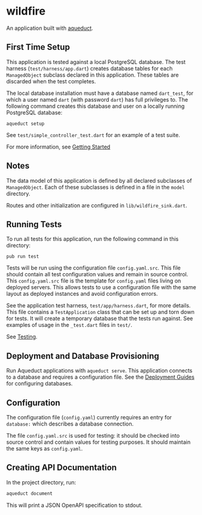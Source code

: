 # wildfire

An application built with [aqueduct](https://github.com/stablekernel/aqueduct).

## First Time Setup

This application is tested against a local PostgreSQL database. The test harness (`test/harness/app.dart`) creates database tables for each `ManagedObject` subclass declared in this application. These tables are discarded when the test completes.

The local database installation must have a database named `dart_test`, for which a user named `dart` (with password `dart`) has full privileges to.
The following command creates this database and user on a locally running PostgreSQL database:

```
aqueduct setup
```

See `test/simple_controller_test.dart` for an example of a test suite.

For more information, see [Getting Started](https://aqueduct.io/docs/)

## Notes

The data model of this application is defined by all declared subclasses of `ManagedObject`. Each of these subclasses is defined in a file in the `model` directory.

Routes and other initialization are configured in `lib/wildfire_sink.dart`.

## Running Tests

To run all tests for this application, run the following command in this directory:

```
pub run test
```

Tests will be run using the configuration file `config.yaml.src`. This file should contain all test configuration values and remain in source control. This `config.yaml.src` file is the template for `config.yaml` files living on deployed servers. This allows tests to use a configuration file with the same layout as deployed instances and avoid configuration errors.

See the application test harness, `test/app/harness.dart`, for more details. This file contains a `TestApplication` class that can be set up and torn down for tests. It will create a temporary database that the tests run against. See examples of usage in the `_test.dart` files in `test/`.

See [Testing](https://aqueduct.io/docs/testing/overview).

## Deployment and Database Provisioning

Run Aqueduct applications with `aqueduct serve`. This application connects to a database and requires a configuration file. See the [Deployment Guides](http://aqueduct.io/docs/deploy/overview/) for configuring databases.

## Configuration

The configuration file (`config.yaml`) currently requires an entry for `database:` which describes a database connection.

The file `config.yaml.src` is used for testing: it should be checked into source control and contain values for testing purposes. It should maintain the same keys as `config.yaml`.

## Creating API Documentation

In the project directory, run:

```bash
aqueduct document
```

This will print a JSON OpenAPI specification to stdout.
